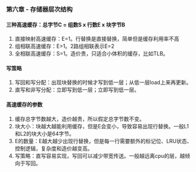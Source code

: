 <link rel="stylesheet" href="../extra/ideal-image-slider.css">
<link rel="stylesheet" href="../extra/ideal-default-theme.css">
<script src="../extra/ideal-image-slider.js"></script>
<script src="../extra/ideal-iis-bullet-nav.js"></script>
<script>
let gitbook = gitbook || [];
gitbook.push(function() {
    let slider = new IdealImageSlider.Slider('.IdealImageSlider');
    slider.addBulletNav();
});
</script>

### 第六章 - 存储器层次结构

#### 三种高速缓存：总字节C = 组数S x 行数E x 块字节B
1. 直接映射高速缓存：E=1。行替换是直接替换，简单但是缓存利用率不高
1. 组相联高速缓存：E>1。2路组相联表示E=2
1. 全相联高速缓存：S=1。造价贵，只适合小体积的缓存，比如TLB。

#### 写策略
1. 写回和写分配：出现块替换的时候才写到低一层；从低一层load上来再更新。
1. 直写和非写分配：立即写到低一层；立即写到低一层。

#### 高速缓存的参数
1. 缓存总字节数越大，造价越贵，所以假定总字节数不变。
1. 块大小：块越大越能利用缓存，但是E会变小，导致容易出现行替换。一般L1和L2的块大小是64字节。
1. E的数量：E越大越少出现行替换，但是每一行需要额外的标记位、LRU状态、控制逻辑，复杂度和造价越变高。
1. 写策略：直写容易实现，写回可以减少带宽传送。一般越远离cpu的层，越倾向于写回。



